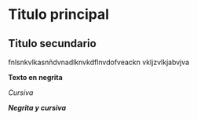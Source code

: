 # Titulo principal

## Titulo secundario
fnlsnkvlkasnñdvnadlknvkdflnvdofveackn vkljzvlkjabvjva

**Texto en negrita**

*Cursiva*

***Negrita y cursiva***
